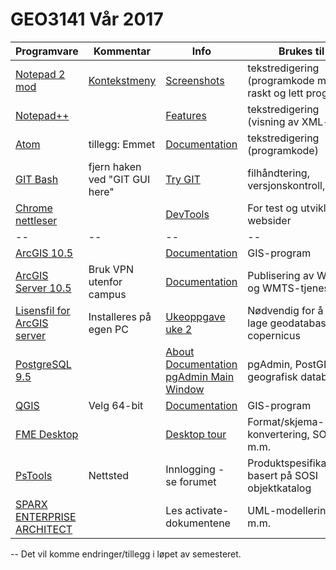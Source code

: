 # GEO3141 Vår 2017

Programvare |Kommentar|Info |Brukes til
--|--|--|--
[Notepad 2 mod](https://xhmikosr.github.io/notepad2-mod/) |[Kontekstmeny](notepad2meny.html) |[Screenshots](https://xhmikosr.github.io/notepad2-mod/screenshots) |tekstredigering (programkode m.m.)- raskt og lett program
[Notepad++](https://notepad-plus-plus.org/) | |[Features](https://notepad-plus-plus.org/features/) |tekstredigering (visning av XML-filer)
[Atom](https://atom.io/) |tillegg: Emmet|[Documentation](http://docs.emmet.io/) |tekstredigering (programkode)
[GIT Bash](https://git-scm.com/) |fjern haken ved "GIT GUI here" |[Try GIT](https://try.github.io/) |filhåndtering, versjonskontroll, m.m.
[Chrome nettleser](https://www.google.com/chrome/browser/desktop/index.html)| |[DevTools](https://developer.chrome.com/devtools) |For test og utvikling av websider
--|--|--|--
[ArcGIS 10.5](https://filesender.uninett.no/beta/?s=download&token=20ee7cd8-53f8-05e7-b0d0-04f4ba3b6058) | |[Documentation](http://desktop.arcgis.com/en/documentation/) |GIS-program
[ArcGIS Server 10.5](https://copernicus.hig.no:6443/arcgis/manager/) |Bruk VPN utenfor campus  |[Documentation](http://server.arcgis.com/en/documentation/) |Publisering av WMS- og WMTS-tjenester
|[Lisensfil for ArcGIS server](docs/ArcGISGISServerAdvanced_ArcGISServer_498386.zip) |Installeres på egen PC |[Ukeoppgave uke 2](uke-2-internett.html) |Nødvendig for å kunne lage geodatabase på copernicus
[PostgreSQL 9.5](https://filesender.uninett.no/beta/?s=download&token=3d6b8712-d640-cb3b-0e55-034cfdf2f019) | |[About](https://www.postgresql.org/about/) [Documentation](http://postgis.net/documentation/) [pgAdmin Main Window](https://www.pgadmin.org/docs/1.22/main.html)|pgAdmin, PostGIS geografisk database
[QGIS](http://www.qgis.org/en/site/forusers/download.html) |Velg 64-bit |[Documentation](http://www.qgis.org/en/docs/index.html) |GIS-program
[FME Desktop](https://minside.hig.no/download.php?language=no_NO) | |[Desktop tour](https://www.safe.com/fme/fme-desktop/tour/) |Format/skjema-konvertering, SOSI m.m.
[PsTools](https://sosi.arkitektum.no/) |Nettsted |Innlogging - se forumet |Produktspesifikasjoner basert på SOSI objektkatalog
[SPARX ENTERPRISE ARCHITECT](https://minside.hig.no/download.php?language=no_NO) | |Les activate-dokumentene |UML-modellering m.m.


--
Det vil komme endringer/tillegg i løpet av semesteret.
